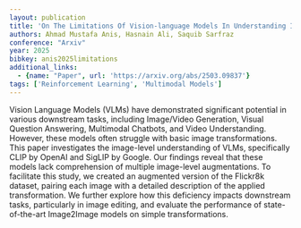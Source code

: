 ```yaml
---
layout: publication
title: 'On The Limitations Of Vision-language Models In Understanding Image Transforms'
authors: Ahmad Mustafa Anis, Hasnain Ali, Saquib Sarfraz
conference: "Arxiv"
year: 2025
bibkey: anis2025limitations
additional_links:
  - {name: "Paper", url: 'https://arxiv.org/abs/2503.09837'}
tags: ['Reinforcement Learning', 'Multimodal Models']
---
```

Vision Language Models (VLMs) have demonstrated significant potential in
various downstream tasks, including Image/Video Generation, Visual Question
Answering, Multimodal Chatbots, and Video Understanding. However, these models
often struggle with basic image transformations. This paper investigates the
image-level understanding of VLMs, specifically CLIP by OpenAI and SigLIP by
Google. Our findings reveal that these models lack comprehension of multiple
image-level augmentations. To facilitate this study, we created an augmented
version of the Flickr8k dataset, pairing each image with a detailed description
of the applied transformation. We further explore how this deficiency impacts
downstream tasks, particularly in image editing, and evaluate the performance
of state-of-the-art Image2Image models on simple transformations.
